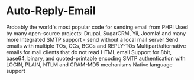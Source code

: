 # Auto-Reply-Email
Probably the world's most popular code for sending email from PHP!
Used by many open-source projects: Drupal, SugarCRM, Yii, Joomla! and many more
Integrated SMTP support - send without a local mail server
Send emails with multiple TOs, CCs, BCCs and REPLY-TOs
Multipart/alternative emails for mail clients that do not read HTML email
Support for 8bit, base64, binary, and quoted-printable encoding
SMTP authentication with LOGIN, PLAIN, NTLM and CRAM-MD5 mechanisms
Native language support
